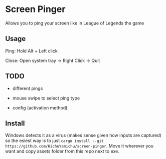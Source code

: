 # Screen Pinger

Allows you to ping your screen like in League of Legends the game

## Usage

Ping: Hold Alt + Left click

Close: Open system tray -> Right Click -> Quit

## TODO

- different pings

- mouse swipe to select ping type

- config (activation method)

## Install

Windows detects it as a virus (makes sense given how inputs are captured) so the esiest way is to just `cargo install --git https://github.com/HichuYamichu/screen-pinger`. Move it wherever you want and copy assets folder from this repo next to exe.
